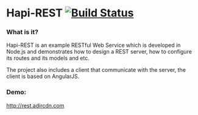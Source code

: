 Hapi-REST [![Build Status](https://travis-ci.org/AdirAmsalem/Hapi-REST.png?branch=master)](https://travis-ci.org/AdirAmsalem/Hapi-REST)
=========

### What is it?
Hapi-REST is an example RESTful Web Service which is developed in Node.js and demonstrates how to design a REST server, how to configure its routes and its models and etc.

The project also includes a client that communicate with the server, the client is based on AngularJS.

### Demo:
http://rest.adircdn.com